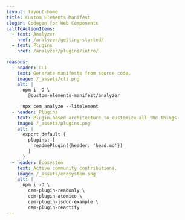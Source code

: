```yaml
---
layout: layout-home
title: Custom Elements Manifest
slogan: Codegen for Web Components
callToActionItems:
  - text: Analyzer
    href: /analyzer/getting-started/
  - text: Plugins
    href: /analyzer/plugins/intro/

reasons:
  - header: CLI
    text: Generate manifests from source code.
    image: /_assets/cli.png
    alt: |
      npm i -D \
        @custom-elements-manifest/analyzer

      npx cem analyze --litelement
  - header: Plugins
    text: Plugin-based architecture to customize all the things.
    image: /_assets/plugins.png
    alt: |
      export default {
        plugins: [
          readmePlugin({header: 'head.md'})
        ]
      }
  - header: Ecosystem
    text: Active community contributions.
    image: /_assets/ecosystem.png
    alt: |
      npm i -D \
        cem-plugin-readonly \
        cem-plugin-atomico \
        cem-plugin-jsdoc-example \
        cem-plugin-reactify
---
```

